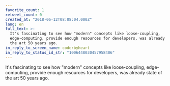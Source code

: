```yaml
---
favorite_count: 1
retweet_count: 0
created_at: "2018-06-12T08:08:04.000Z"
lang: en
full_text: >-
  It's fascinating to see how "modern" concepts like loose-coupling,
  edge-computing, provide enough resources for developers, was already state of
  the art 50 years ago.
in_reply_to_screen_name: coderbyheart
in_reply_to_status_id_str: "1006448030457958406"
---
```


It's fascinating to see how "modern" concepts like loose-coupling,
edge-computing, provide enough resources for developers, was already state of
the art 50 years ago.
